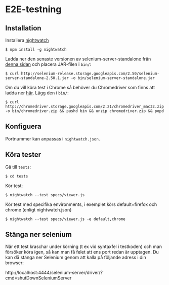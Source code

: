 # E2E-testning

## Installation

Installera [nightwatch](http://nightwatchjs.org/)

    $ npm install -g nightwatch

Ladda ner den senaste versionen av selenium-server-standalone från [denna sidan](http://selenium-release.storage.googleapis.com/index.html) och placera JAR-filen i ``bin/``:

    $ curl http://selenium-release.storage.googleapis.com/2.50/selenium-server-standalone-2.50.1.jar -o bin/selenium-server-standalone.jar

Om du vill köra test i Chrome så behöver du Chromedriver som finns att ladda ner [här](https://code.google.com/p/selenium/wiki/ChromeDriver). Lägg den i ``bin/``:

    $ curl http://chromedriver.storage.googleapis.com/2.21/chromedriver_mac32.zip -o bin/chromedriver.zip && pushd bin && unzip chromedriver.zip && popd

## Konfiguera

Portnummer kan anpassas i ``nightwatch.json``.

## Köra tester

Gå till ``tests``:

    $ cd tests

Kör test:

    $ nightwatch --test specs/viewer.js

Kör test med specifika environments, i exemplet körs default=firefox och chrome (enligt nightwatch.json)

    $ nightwatch --test specs/viewer.js -e default,chrome

## Stänga ner selenium

När ett test kraschar under körning (t ex vid syntaxfel i testkoden) och man försöker köra igen, så kan man få felet att ens port redan är upptagen. Du kan då stänga ner Selenium genom att kalla på följande adress i din browser:

http://localhost:4444/selenium-server/driver/?cmd=shutDownSeleniumServer
